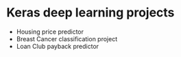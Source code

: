 # Keras deep learning projects
- Housing price predictor
- Breast Cancer classification project
- Loan Club payback predictor
